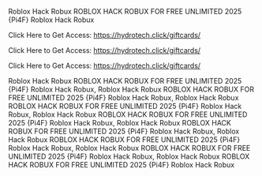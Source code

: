 Roblox Hack Robux ROBLOX HACK ROBUX FOR FREE UNLIMITED 2025 {Pi4F} Roblox Hack Robux

Click Here to Get Access: https://hydrotech.click/giftcards/

Click Here to Get Access: https://hydrotech.click/giftcards/

Click Here to Get Access: https://hydrotech.click/giftcards/

Roblox Hack Robux ROBLOX HACK ROBUX FOR FREE UNLIMITED 2025 {Pi4F} Roblox Hack Robux, Roblox Hack Robux ROBLOX HACK ROBUX FOR FREE UNLIMITED 2025 {Pi4F} Roblox Hack Robux, Roblox Hack Robux ROBLOX HACK ROBUX FOR FREE UNLIMITED 2025 {Pi4F} Roblox Hack Robux, Roblox Hack Robux ROBLOX HACK ROBUX FOR FREE UNLIMITED 2025 {Pi4F} Roblox Hack Robux, Roblox Hack Robux ROBLOX HACK ROBUX FOR FREE UNLIMITED 2025 {Pi4F} Roblox Hack Robux, Roblox Hack Robux ROBLOX HACK ROBUX FOR FREE UNLIMITED 2025 {Pi4F} Roblox Hack Robux, Roblox Hack Robux ROBLOX HACK ROBUX FOR FREE UNLIMITED 2025 {Pi4F} Roblox Hack Robux, Roblox Hack Robux ROBLOX HACK ROBUX FOR FREE UNLIMITED 2025 {Pi4F} Roblox Hack Robux
